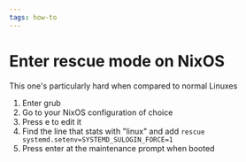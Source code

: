 ```yaml
---
tags: how-to
---
```


# Enter rescue mode on NixOS
This one's particularly hard when compared to normal Linuxes

1. Enter grub
2. Go to your NixOS configuration of choice
3. Press e to edit it
4. Find the line that stats with "linux" and add `rescue systemd.setenv=SYSTEMD_SULOGIN_FORCE=1`
5. Press enter at the maintenance prompt when booted
